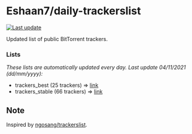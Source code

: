 
# Eshaan7/daily-trackerslist 

[![Last update](https://img.shields.io/badge/Last%20update-04/11/2021-blue.svg)](#)

Updated list of public BitTorrent trackers.

### Lists
*These lists are automatically updated every day. Last update 04/11/2021 (_dd/mm/yyyy_):*

* trackers_best (25 trackers) => [link](https://raw.githubusercontent.com/eshaan7/daily-trackerslist/master/trackers_best.txt)
* trackers_stable (66 trackers) => [link](https://raw.githubusercontent.com/eshaan7/daily-trackerslist/master/trackers_stable.txt)

## Note

Inspired by [ngosang/trackerslist](https://github.com/ngosang/trackerslist).
